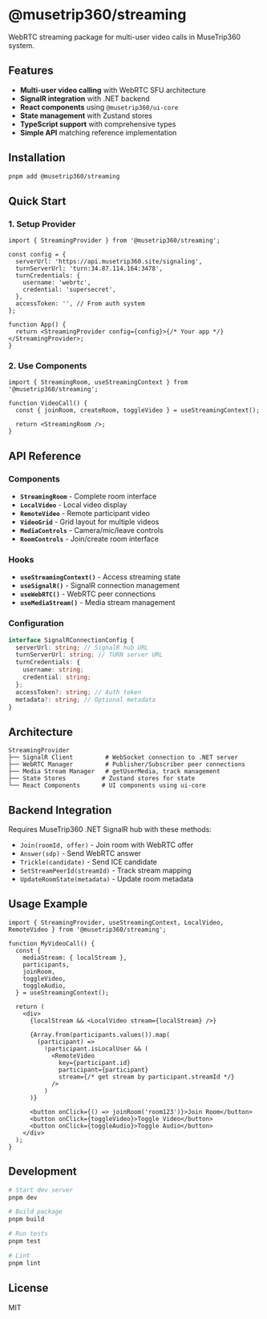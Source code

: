 # @musetrip360/streaming

WebRTC streaming package for multi-user video calls in MuseTrip360 system.

## Features

- **Multi-user video calling** with WebRTC SFU architecture
- **SignalR integration** with .NET backend
- **React components** using `@musetrip360/ui-core`
- **State management** with Zustand stores
- **TypeScript support** with comprehensive types
- **Simple API** matching reference implementation

## Installation

```bash
pnpm add @musetrip360/streaming
```

## Quick Start

### 1. Setup Provider

```tsx
import { StreamingProvider } from '@musetrip360/streaming';

const config = {
  serverUrl: 'https://api.musetrip360.site/signaling',
  turnServerUrl: 'turn:34.87.114.164:3478',
  turnCredentials: {
    username: 'webrtc',
    credential: 'supersecret',
  },
  accessToken: '', // From auth system
};

function App() {
  return <StreamingProvider config={config}>{/* Your app */}</StreamingProvider>;
}
```

### 2. Use Components

```tsx
import { StreamingRoom, useStreamingContext } from '@musetrip360/streaming';

function VideoCall() {
  const { joinRoom, createRoom, toggleVideo } = useStreamingContext();

  return <StreamingRoom />;
}
```

## API Reference

### Components

- **`StreamingRoom`** - Complete room interface
- **`LocalVideo`** - Local video display
- **`RemoteVideo`** - Remote participant video
- **`VideoGrid`** - Grid layout for multiple videos
- **`MediaControls`** - Camera/mic/leave controls
- **`RoomControls`** - Join/create room interface

### Hooks

- **`useStreamingContext()`** - Access streaming state
- **`useSignalR()`** - SignalR connection management
- **`useWebRTC()`** - WebRTC peer connections
- **`useMediaStream()`** - Media stream management

### Configuration

```typescript
interface SignalRConnectionConfig {
  serverUrl: string; // SignalR hub URL
  turnServerUrl: string; // TURN server URL
  turnCredentials: {
    username: string;
    credential: string;
  };
  accessToken?: string; // Auth token
  metadata?: string; // Optional metadata
}
```

## Architecture

```
StreamingProvider
├── SignalR Client         # WebSocket connection to .NET server
├── WebRTC Manager         # Publisher/Subscriber peer connections
├── Media Stream Manager   # getUserMedia, track management
├── State Stores          # Zustand stores for state
└── React Components      # UI components using ui-core
```

## Backend Integration

Requires MuseTrip360 .NET SignalR hub with these methods:

- `Join(roomId, offer)` - Join room with WebRTC offer
- `Answer(sdp)` - Send WebRTC answer
- `Trickle(candidate)` - Send ICE candidate
- `SetStreamPeerId(streamId)` - Track stream mapping
- `UpdateRoomState(metadata)` - Update room metadata

## Usage Example

```tsx
import { StreamingProvider, useStreamingContext, LocalVideo, RemoteVideo } from '@musetrip360/streaming';

function MyVideoCall() {
  const {
    mediaStream: { localStream },
    participants,
    joinRoom,
    toggleVideo,
    toggleAudio,
  } = useStreamingContext();

  return (
    <div>
      {localStream && <LocalVideo stream={localStream} />}

      {Array.from(participants.values()).map(
        (participant) =>
          !participant.isLocalUser && (
            <RemoteVideo
              key={participant.id}
              participant={participant}
              stream={/* get stream by participant.streamId */}
            />
          )
      )}

      <button onClick={() => joinRoom('room123')}>Join Room</button>
      <button onClick={toggleVideo}>Toggle Video</button>
      <button onClick={toggleAudio}>Toggle Audio</button>
    </div>
  );
}
```

## Development

```bash
# Start dev server
pnpm dev

# Build package
pnpm build

# Run tests
pnpm test

# Lint
pnpm lint
```

## License

MIT
